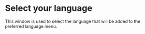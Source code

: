 # Select your language
 
This window is used to select the language that will be added to the preferred language menu.
